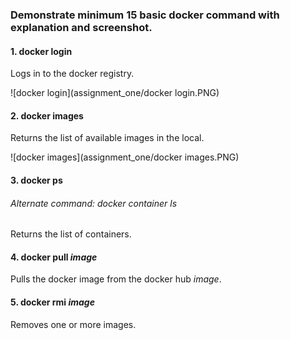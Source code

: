 ### Demonstrate minimum 15 basic docker command with explanation and screenshot.

#### 1. docker login
Logs in to the docker registry.

![docker login](assignment_one/docker login.PNG)

#### 2. docker images
Returns the list of available images in the local.

![docker images](assignment_one/docker images.PNG)

#### 3. docker ps
###### Alternate command:  docker container ls
Returns the list of containers.
![]()

#### 4. docker pull _image_
Pulls the docker image from the docker hub _image_.
![]()

#### 5. docker rmi _image_
Removes one or more images.
![]()